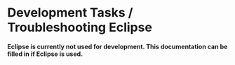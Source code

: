 # Development Tasks / Troubleshooting Eclipse

**Eclipse is currently not used for development.
This documentation can be filled in if Eclipse is used.**
